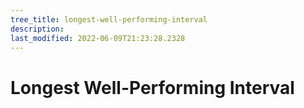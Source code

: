```yaml
---
tree_title: longest-well-performing-interval
description: 
last_modified: 2022-06-09T21:23:28.2328
---
```


# Longest Well-Performing Interval
